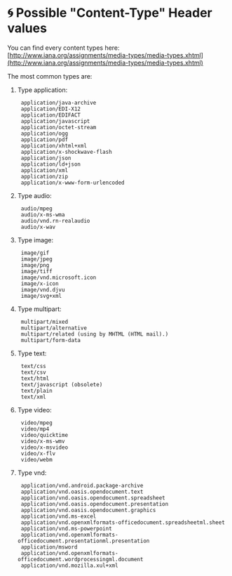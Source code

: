 # 🌀 Possible "Content-Type" Header values

You can find every content types here: [http://www.iana.org/assignments/media-types/media-types.xhtml](http://www.iana.org/assignments/media-types/media-types.xhtml)

The most common types are:

1.  Type application:

    ```
     application/java-archive
     application/EDI-X12   
     application/EDIFACT   
     application/javascript   
     application/octet-stream   
     application/ogg   
     application/pdf  
     application/xhtml+xml   
     application/x-shockwave-flash    
     application/json  
     application/ld+json  
     application/xml   
     application/zip  
     application/x-www-form-urlencoded  
    ```
2.  Type audio:

    ```
     audio/mpeg   
     audio/x-ms-wma   
     audio/vnd.rn-realaudio   
     audio/x-wav   
    ```
3.  Type image:

    ```
     image/gif   
     image/jpeg   
     image/png   
     image/tiff    
     image/vnd.microsoft.icon    
     image/x-icon   
     image/vnd.djvu   
     image/svg+xml    
    ```
4.  Type multipart:

    ```
     multipart/mixed    
     multipart/alternative   
     multipart/related (using by MHTML (HTML mail).)  
     multipart/form-data  
    ```
5.  Type text:

    ```
     text/css    
     text/csv    
     text/html    
     text/javascript (obsolete)    
     text/plain    
     text/xml    
    ```
6.  Type video:

    ```
     video/mpeg    
     video/mp4    
     video/quicktime    
     video/x-ms-wmv    
     video/x-msvideo    
     video/x-flv   
     video/webm   
    ```
7.  Type vnd:

    ```
     application/vnd.android.package-archive
     application/vnd.oasis.opendocument.text    
     application/vnd.oasis.opendocument.spreadsheet  
     application/vnd.oasis.opendocument.presentation   
     application/vnd.oasis.opendocument.graphics   
     application/vnd.ms-excel    
     application/vnd.openxmlformats-officedocument.spreadsheetml.sheet   
     application/vnd.ms-powerpoint    
     application/vnd.openxmlformats-officedocument.presentationml.presentation    
     application/msword   
     application/vnd.openxmlformats-officedocument.wordprocessingml.document   
     application/vnd.mozilla.xul+xml  
    ```
